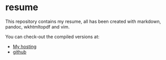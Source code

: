 resume
======

This repository contains my resume, all has been created with markdown, pandoc, wkhtmltopdf and vim.

You can check-out the compiled versions at:

* [My hosting](http://tuxtor.shekalug.org/cv)
* [github](https://github.com/tuxtor/resume/blob/master/resume.md)
